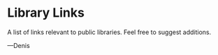 # Library Links

A list of links relevant to public libraries.  Feel free to suggest additions.

—Denis